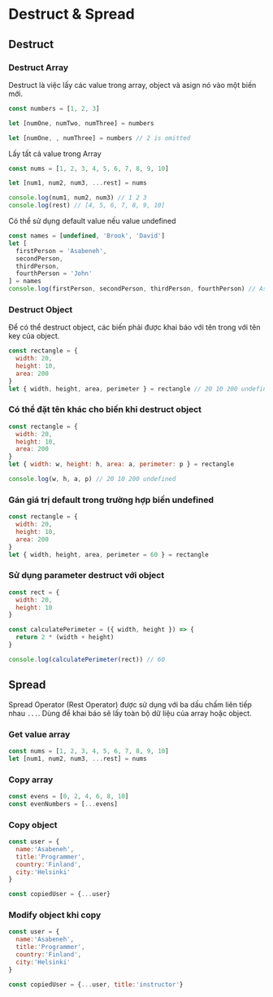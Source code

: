 # Destruct & Spread

## Destruct

### Destruct Array

Destruct là việc lấy các value trong array, object và asign nó vào một biến mới.

```javascript
const numbers = [1, 2, 3]

let [numOne, numTwo, numThree] = numbers

let [numOne, , numThree] = numbers // 2 is omitted
```

Lấy tất cả value trong Array

```javascript
const nums = [1, 2, 3, 4, 5, 6, 7, 8, 9, 10]

let [num1, num2, num3, ...rest] = nums

console.log(num1, num2, num3) // 1 2 3
console.log(rest) // [4, 5, 6, 7, 8, 9, 10]
```

Có thể sử dụng default value nếu value undefined

```javascript
const names = [undefined, 'Brook', 'David']
let [
  firstPerson = 'Asabeneh',
  secondPerson,
  thirdPerson,
  fourthPerson = 'John'
] = names
console.log(firstPerson, secondPerson, thirdPerson, fourthPerson) // Asabeneh Brook David John
```

### Destruct Object

Để có thể destruct object, các biến phải được khai báo với tên trong với tên key của object.

```javascript
const rectangle = {
  width: 20,
  height: 10,
  area: 200
}
let { width, height, area, perimeter } = rectangle // 20 10 200 undefined
```

### Có thể đặt tên khác cho biến khi destruct object

```javascript
const rectangle = {
  width: 20,
  height: 10,
  area: 200
}
let { width: w, height: h, area: a, perimeter: p } = rectangle

console.log(w, h, a, p) // 20 10 200 undefined
```

### Gán giá trị default trong trường hợp biến undefined

```javascript
const rectangle = {
  width: 20,
  height: 10,
  area: 200
}
let { width, height, area, perimeter = 60 } = rectangle
```

### Sử dụng parameter destruct với object

```javascript
const rect = {
  width: 20,
  height: 10
}

const calculatePerimeter = ({ width, height }) => {
  return 2 * (width + height)
}

console.log(calculatePerimeter(rect)) // 60
```

## Spread

Spread Operator (Rest Operator) được sử dụng với ba dấu chấm liên tiếp nhau `...`. Dùng để khai báo sẽ lấy toàn bộ dữ liệu của array hoặc object.

### Get value array

```javascript
const nums = [1, 2, 3, 4, 5, 6, 7, 8, 9, 10]
let [num1, num2, num3, ...rest] = nums
```

### Copy array

```javascript
const evens = [0, 2, 4, 6, 8, 10]
const evenNumbers = [...evens]
```

### Copy object

```javascript
const user = {
  name:'Asabeneh',
  title:'Programmer',
  country:'Finland',
  city:'Helsinki'
}

const copiedUser = {...user}
```

### Modify object khi copy

```javascript
const user = {
  name:'Asabeneh',
  title:'Programmer',
  country:'Finland',
  city:'Helsinki'
}

const copiedUser = {...user, title:'instructor'}
```
